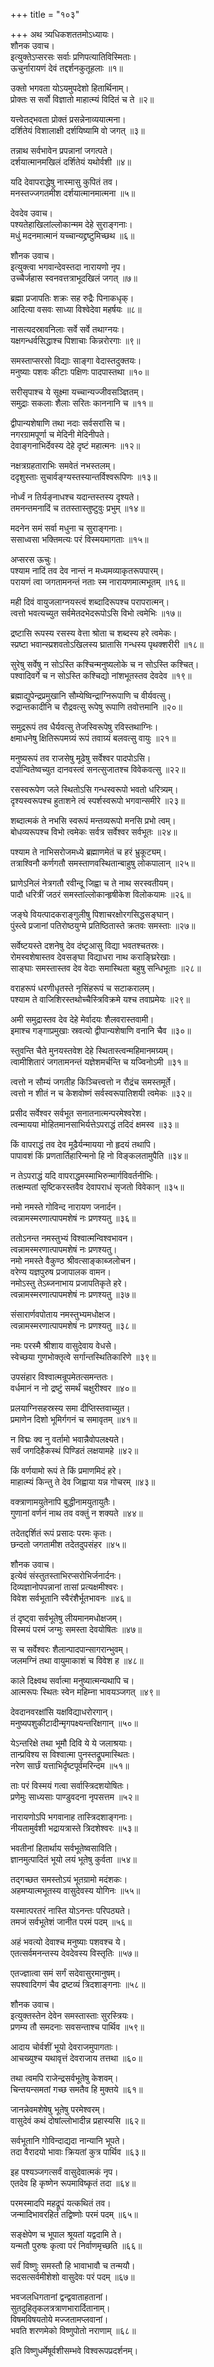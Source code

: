 +++
title = "१०३"

+++
अथ त्र्यधिकशततमोऽध्यायः।  
शौनक उवाच।  
इत्युक्तेऽप्सरसः सर्वाः प्रणिपत्यातिविस्मिताः।  
ऊचुर्नारायणं देवं तद्दर्शनकुतूहलाः ॥१॥

उक्तो भगवता योऽयमुपदेशो हितार्थिनाम्।  
प्रोक्तः स सर्वो विज्ञातो माहात्म्यं विदितं च ते ॥२॥

यत्त्वेतद्भवता प्रोक्तं प्रसन्नेनाव्ययात्मना।  
दर्शितेयं विशालाक्षी दर्शयिष्यामि वो जगत् ॥३॥

तन्नाथ सर्वभावेन प्रपन्नानां जगत्पते।  
दर्शयात्मानमखिलं दर्शितेयं यथोर्वशी ॥४॥

यदि देवापराद्धेषु नास्मासु कुपितं तव।  
मनस्तज्जगतमीश दर्शयात्मानमात्मना ॥५॥

देवदेव उवाच।  
पश्यतेहाखिलांल्लोकान्मम देहे सुराङ्गनाः।  
मधुं मदनमात्मानं यच्चान्यद्द्रष्टुमिच्छथ ॥६॥

शौनक उवाच।  
इत्युक्त्वा भगवान्देवस्तदा नारायणो नृप।  
उच्चैर्जहास स्वनवत्तत्राभूदखिलं जगत् ॥७॥

ब्रह्मा प्रजापतिः शक्रः सह रुद्रैः पिनाकधृक्।  
आदित्या वसवः साध्या विश्वेदेवा महर्षयः ॥८॥

नासत्यदस्रावनिलाः सर्वे सर्वे तथाग्नयः।  
यक्षगन्धर्वसिद्धाश्च पिशाचाः किन्नरोरगाः ॥९॥

समस्ताप्सरसो विद्याः साङ्गा वेदास्तदुक्तयः।  
मनुष्याः पशवः कीटाः पक्षिणः पादपास्तथा ॥१०॥

सरीसृपाश्च ये सूक्ष्मा यच्चान्यज्जीवसञ्ज्ञितम्।  
समुद्राः सकलाः शैलाः सरितः काननानि च ॥११॥

द्वीपान्यशेषाणि तथा नदाः सर्वसरांसि च।  
नगरग्रामपूर्णा च मेदिनी मेदिनीपते।  
देवाङ्गनाभिर्देवस्य देहे दृष्टं महात्मनः ॥१२॥

नक्षत्रग्रहताराभिः समवेतं नभस्तलम्।  
ददृशुस्ताः सुचार्वङ्ग्यस्तस्यान्तर्विश्वरूपिणः ॥१३॥

नोर्ध्वं न तिर्यङ्नाधश्च यदान्तस्तस्य दृश्यते।  
तमनन्तमनादिं च ततस्तास्तुष्टुवुः प्रभुम् ॥१४॥

मदनेन समं सर्वा मधुना च सुराङ्गनाः।  
ससाध्वसा भक्तिमत्यः परं विस्मयमागताः ॥१५॥

अप्सरस ऊचुः।  
पश्याम नादिं तव देव नान्तं न मध्यमव्याकृतरूपपारम्।  
परायणं त्वा जगतामनन्तं नताः स्म नारायणमात्मभूतम् ॥१६॥

मही दिवं वायुजलाग्नयस्त्वं शब्दादिरूपश्च परापरात्मन्।  
त्वत्तो भवत्यच्युत सर्वमेतदभेदरूपोऽसि विभो त्वमेभिः ॥१७॥

द्रष्टासि रूपस्य रसस्य वेत्ता श्रोता च शब्दस्य हरे त्वमेकः।  
स्प्रष्टा भवान्स्प्रशवतोऽखिलस्य घ्रातासि गन्धस्य पृथक्शरीरी ॥१८॥

सुरेषु सर्वेषु न सोऽस्ति कश्चिन्मनुष्यलोके च न सोऽस्ति कश्चित्।  
पश्वादिवर्गे च न सोऽस्ति कश्चिद्यो नांशभूतस्तव देवदेव ॥१९॥

ब्रह्माद्युपेन्द्रप्रमुखानि सौम्येष्विन्द्राग्निरूपाणि च वीर्यवत्सु।  
रुद्रान्तकादीनि च रौद्रवत्सु रूपेषु रूपाणि तवोत्तमानि ॥२०॥

समुद्ररूपं तव धैर्यवत्सु तेजस्विरूपेषु रविस्तथाग्निः।  
क्षमाधनेषु क्षितिरूपमग्र्यं रूपं तवाग्र्यं बलवत्सु वायुः ॥२१॥

मनुष्यरूपं तव राजसेषु मूढेषु सर्वेश्वर पादपोऽसि।  
दर्पान्वितेष्वच्युत दानवस्त्वं सनत्सुजातश्च विवेकवत्सु ॥२२॥

रसस्वरूपेण जले स्थितोऽसि गन्धस्वरूपो भवतो धरित्र्यम्।  
दृश्यस्वरूपश्च हुताशने त्वं स्पर्शस्वरूपो भगवान्समीरे ॥२३॥

शब्दात्मकं ते नभसि स्वरूपं मन्तव्यरूपो मनसि प्रभो त्वम्।  
बोधव्यरूपश्च विभो त्वमेकः सर्वत्र सर्वेश्वर सर्वभूतः ॥२४॥

पश्याम ते नाभिसरोजमध्ये ब्रह्माणमेतं च हरं भ्रुकूट्यम्।  
तत्राश्विनौ कर्णगतौ समस्ताणवस्थितान्बाहुषु लोकपालान् ॥२५॥

घ्राणेऽनिलं नेत्रगतौ रवीन्दू जिह्वा च ते नाथ सरस्वतीयम्।  
पादौ धरित्रीं जठरं समस्तांल्लोकान्हृषीकेश विलोकयामः ॥२६॥

जङ्घे वियत्पादकराङ्गुलीषु पिशाचरक्षोरगसिद्धसङ्घान्।  
पुंस्त्वे प्रजानां पतिरोष्ठयुग्मे प्रतिष्ठितास्ते क्रतवः समस्ताः ॥२७॥

सर्वेष्टयस्ते दशनेषु देव दंष्टृआसु विद्या भवतश्चतस्रः।  
रोमस्वशेषास्तव देवसङ्घा विद्याधरा नाथ कराङ्घ्रिरेखाः।  
साङ्घाः समस्तास्तव देव वेदाः समास्थिता बहुषु सन्धिभूताः ॥२८॥

वराहरूपं धरणीधृतस्ते नृसिंहरूपं च सटाकरालम्।  
पश्याम ते वाजिशिरस्तथोच्चैस्त्रिविक्रमे यश्च तवाप्रमेयः ॥२९॥

अमी समुद्रास्तव देव देहे मेर्वादयः शैलवरास्तवामी।  
इमाश्च गङ्गाप्रमुखाः स्रवत्यो द्वीपान्यशेषाणि वनानि चैव ॥३०॥

स्तुवन्ति चैते मुनयस्तवेश देहे स्थितास्त्वन्महिमानमग्र्यम्।  
त्वामीशितारं जगतामनन्तं यज्ञेशमर्चन्ति च यज्विनोऽमी ॥३१॥

त्वत्तो न सौम्यं जगतीह किञ्चित्त्वत्तो न रौद्रंच समस्तमूर्ते।  
त्वत्तो न शीतं न च केशवोष्णं सर्वस्वरूपातिशयी त्वमेकः ॥३२॥

प्रसीद सर्वेश्वर सर्वभूत सनातनात्मन्परमेश्वरेश।  
त्वन्मायया मोहितमानसाभिर्यत्तेऽपराद्धं तदिदं क्षमस्व ॥३३॥

किं वापराद्धं तव देव मूढैर्यन्मायया नो हृदयं तथापि।  
पापावशं किं प्रणतार्तिहारिन्मनो हि नो विङ्कलतामुपैति ॥३४॥

न तेऽपराद्धं यदि वापराद्धमस्माभिरुन्मार्गविवर्तनीभिः।  
तत्क्षम्यतां सृष्टिकरस्तवैव देवापराधं सृजतो विवेकान् ॥३५॥

नमो नमस्ते गोविन्द नारायण जनार्दन।  
त्वन्नामस्मरणात्पापमशेषं नः प्रणश्यतु ॥३६॥

ततोऽनन्त नमस्तुभ्यं विश्वात्मन्विश्वभावन।  
त्वन्नामस्मरणात्पापमशेषं नः प्रणश्यतु।  
नमो नमस्ते वैकुण्ठ श्रीवत्साङ्काब्जलोचन।  
वरेण्य यज्ञपुरुष प्रजापालक वामन।  
नमोऽस्तु तेऽब्जनाभाय प्रजापतिकृते हरे।  
त्वन्नामस्मरणात्पापमशेषं नः प्रणश्यतु ॥३७॥

संसारार्णवपोताय नमस्तुभ्यमधोक्षज।  
त्वन्नामस्मरणात्पापमशेषं नः प्रणश्यतु ॥३८॥

नमः परस्मै श्रीशाय वासुदेवाय वेधसे।  
स्वेच्छया गुणभोक्तृत्वे सर्गान्तस्थितिकारिणे ॥३९॥

उपसंहार विश्वात्मन्रूपमेतत्समन्ततः।  
वर्धमानं न नो द्रष्टुं समर्थं चक्षुरीश्वर ॥४०॥

प्रलयाग्निसहस्रस्य समा दीप्तिस्तवाच्युत।  
प्रमाणेन दिशो भूमिर्गगनं च समावृतम् ॥४१॥

न विद्मः क्व नु वर्तामो भवान्नैवोपलक्ष्यते।  
सर्वं जगदिहैकस्थं पिण्डितं लक्षयामहे ॥४२॥

किं वर्णयामो रूपं ते किं प्रमाणमिदं हरे।  
माहात्म्यं किन्तु ते देव जिह्वाया यन्न गोचरम् ॥४३॥

वक्त्राणामयुतेनापि बुद्धीनामयुतायुतैः।  
गुणानां वर्णनं नाथ तव वक्तुं न शक्यते ॥४४॥

तदेतद्दर्शितं रूपं प्रसादः परमः कृतः।  
छन्दतो जगतामीश तदेतदुपसंहर ॥४५॥

शौनक उवाच।  
इत्येवं संस्तुतस्ताभिरप्सरोभिर्जनार्दनः।  
दिव्यज्ञानोपपन्नानां तासां प्रत्यक्षमीश्वरः।  
विवेश सर्वभूतानि स्वैरंशैर्भूतभावनः ॥४६॥

तं दृष्ट्वा सर्वभूतेषु लीयमानमधोक्षजम्।  
विस्मयं परमं जग्मुः समस्ता देवयोषितः ॥४७॥

स च सर्वेश्वरः शैलान्पादपान्सागरान्भुवम्।  
जलमग्निं तथा वायुमाकाशं च विवेश ह ॥४८॥

काले दिक्ष्वथ सर्वात्मा मनुष्यात्मन्यथापि च।  
आत्मरूपः स्थितः स्वेन महिम्ना भावयञ्जगत् ॥४९॥

देवदानवरक्षांसि यक्षविद्याधरोरगान्।  
मनुष्यपशुकीटादीन्मृगपक्ष्यन्तरिक्षगान् ॥५०॥

येऽन्तरिक्षे तथा भूमौ दिवि ये ये जलाश्रयाः।  
तान्प्रविश्य स विश्वात्मा पुनस्तद्रूपमास्थितः।  
नरेण सार्छं यत्ताभिर्दृष्टपूर्वमरिन्दम ॥५१॥

ताः परं विस्मयं गत्वा सर्वास्त्रिदशयोषितः।  
प्रणेमुः साध्यसाः पाण्डुवदना नृपसत्तम ॥५२॥

नारायणोऽपि भगवानाह तास्त्रिदशाङ्गनाः।  
नीयतामुर्वशी भद्रायत्रास्ते त्रिदशेश्वरः ॥५३॥

भवतीनां हितार्थाय सर्वभूतेष्वसाविति।  
ज्ञानमुत्पादितं भूयो लयं भूतेषु कुर्वता ॥५४॥

तद्गच्छत समस्तोऽयं भूतग्रामो मदंशकः।  
अहमप्यात्मभूतस्य वासुदेवस्य योगिनः ॥५५॥

यस्मात्परतरं नास्ति योऽनन्तः परिपठ्यते।  
तमजं सर्वभूतेशं जानीत परमं पदम् ॥५६॥

अहं भवत्यो देवाश्च मनुष्याः पशवश्च ये।  
एतत्सर्वमनन्तस्य देवदेवस्य विस्तृतिः ॥५७॥

एतज्ज्ञात्वा समं सर्गं सदेवासुरमानुषम्।  
सपश्वादिगणं चैव द्रष्टव्यं त्रिदशाङ्गनाः ॥५८॥

शौनक उवाच।  
इत्युक्तस्तेन देवेन समस्तास्ताः सुरस्त्रियः।  
प्रणम्य तौ समदनाः सवसन्ताश्च पार्थिव ॥५९॥

आदाय चोर्वशीं भूयो देवराजमुपागताः।  
आचख्युश्च यथावृत्तं देवराजाय तत्तथा ॥६०॥

तथा त्वमपि राजेन्द्रसर्वभूतेषु केशवम्।  
चिन्तयन्समतां गच्छ समतैव हि मुक्तये ॥६१॥

जानन्नेवमशेषेषु भूतेषु परमेश्वरम्।  
वासुदेवं कथं दोषांल्लोभादीन्न प्रहास्यसि ॥६२॥

सर्वभूतानि गोविन्दाद्यदा नान्यानि भूपते।  
तदा वैरादयो भावाः क्रियतां कुत्र पार्थिव ॥६३॥

इह पश्यञ्जगत्सर्वं वासुदेवात्मकं नृप।  
एतदेव हि कृष्णेन रूपमाविष्कृतं तदा ॥६४॥

परमस्मादपि महद्रूपं यत्कथितं तव।  
जन्मादिभावरहितं तद्विष्णोः परमं पदम् ॥६५॥

सङ्क्षेपेण च भूपाल श्रूयतां यद्वदामि ते।  
यन्मतौ पुरुषः कृत्वा परं निर्वाणमृच्छति ॥६६॥

सर्वं विष्णुः समस्तौ हि भावाभावौ च तन्मयौ।  
सदसत्सर्वमीशेशो वासुदेवः परं पदम् ॥६७॥

भवजलधिगतानां द्वन्द्ववाताहतानां।  
सुतदुहितृकलत्रत्राणभारार्दितानाम्।  
विषमविषयतोये मज्जतामप्लवानां।  
भवति शरणमेको विष्णुपोतो नराणाम् ॥६८॥

इति विष्णुधर्मेषूर्वशीसम्भवे विश्वरूपप्रदर्शनम्।  
